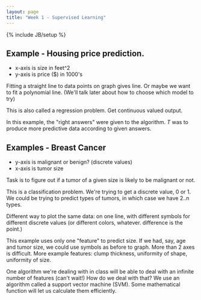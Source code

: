 ```yaml
---
layout: page
title: "Week 1 - Supervised Learning"
---
```

{% include JB/setup %}

Example - Housing price prediction.
-----------------------------------

 - x-axis is size in feet^2
 - y-axis is price ($) in 1000's

Fitting a straight line to data points on graph gives line. Or maybe we want to
fit a polynomial line. (We'll talk later about how to choose which model to
try)

This is also called a regression problem. Get continuous valued output.

In this example, the "right answers" were given to the algorithm. *T* was to
produce more predictive data according to given answers.

Examples - Breast Cancer
------------------------

 - y-axis is malignant or benign? (discrete values)
 - x-axis is tumor size

Task is to figure out if a tumor of a given size is likely to be malignant or
not.

This is a classification problem. We're trying to get a discrete value, 0 or 1.
We could be trying to predict types of tumors, in which case we have 2..n types.

Different way to plot the same data: on one line, with different symbols for
different discrete values (or different colors, whatever. difference is the
point.)

This example uses only one "feature" to predict size. If we had, say, age and
tumor size, we could use symbols as before to graph. More than 2 axes is
difficult. More example features: clump thickness, uniformity of shape,
uniformity of size.

One algorithm we're dealing with in class will be able to deal with an infinite
number of features (can't wait!) How do we deal with that? We use an algorithm
called a support vector machine (SVM). Some mathematical function will let us
calculate them efficiently.
